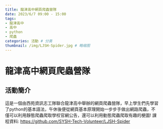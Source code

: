 ```yaml
---
title: 龍津高中網頁爬蟲營隊
date: 2023/6/7 09:00 - 15:00
tags:
- 龍津高中
- 高中
- python
- 爬蟲
categories: 活動 # 分类
thumbnail: /img/LJSH-Spider.jpg # 略缩图
---
```


# 龍津高中網頁爬蟲營隊

## 活動簡介

這是一個由西苑資訊志工隊聯合龍津高中舉辦的網頁爬蟲營隊，早上學生們先學習了python的基本語法，午休後便從網頁基本原理開始一步步手做出網路爬蟲，不僅可以利用靜態爬蟲爬取學校官網公告，還可以利用動態爬蟲爬取有趣的梗圖!
課程資料: <https://github.com/SYSH-Tech-Volunteer/LJSH-Spider>